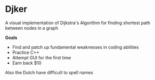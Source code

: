 Djker
=====

A visual implementation of Dijkstra's Algorithm for finding shortest path between nodes in a graph

**Goals**

* Find and patch up fundamental weaknesses in coding abilities
* Practice C++
* Attempt GUI for the first time
* Earn back $10

Also the Dutch have difficult to spell names